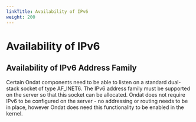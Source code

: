 ```yaml
---
linkTitle: Availability of IPv6
weight: 200
---
```


# Availability of IPv6

## Availability of IPv6 Address Family
Certain Ondat components need to be able to listen on a standard
dual-stack socket of type AF_INET6. The IPv6 address family must be supported
on the server so that this socket can be allocated. Ondat does not require
IPv6 to be configured on the server - no addressing or routing needs to be in
place, however Ondat does need this functionality to be enabled in the
kernel.